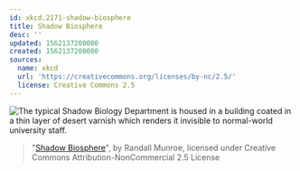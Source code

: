 ```yaml
---
id: xkcd.2171-shadow-biosphere
title: Shadow Biosphere
desc: ''
updated: 1562137200000
created: 1562137200000
sources:
  name: xkcd
  url: 'https://creativecommons.org/licenses/by-nc/2.5/'
  license: Creative Commons 2.5
---
```

![The typical Shadow Biology Department is housed in a building coated in a thin layer of desert varnish which renders it invisible to normal-world university staff.](https://imgs.xkcd.com/comics/shadow_biosphere.png)
> "[Shadow Biosphere](https://xkcd.com/2171/)", by Randall Munroe, licensed under Creative Commons Attribution-NonCommercial 2.5 License
